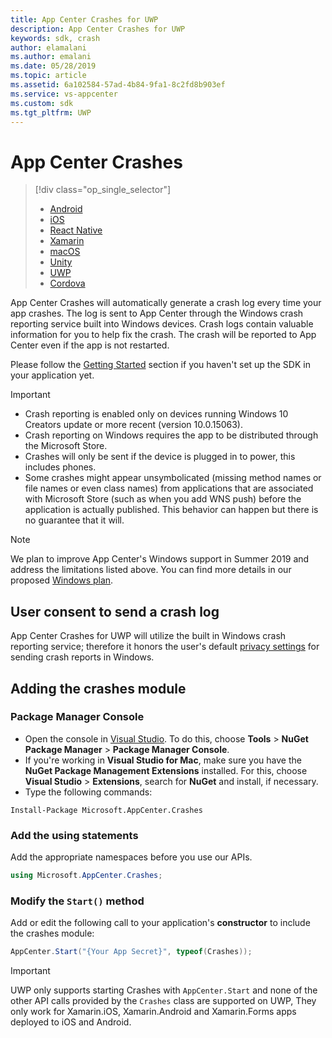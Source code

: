 ```yaml
---
title: App Center Crashes for UWP
description: App Center Crashes for UWP
keywords: sdk, crash
author: elamalani
ms.author: emalani
ms.date: 05/28/2019
ms.topic: article
ms.assetid: 6a102584-57ad-4b84-9fa1-8c2fd8b903ef
ms.service: vs-appcenter
ms.custom: sdk
ms.tgt_pltfrm: UWP
---
```


# App Center Crashes

> [!div  class="op_single_selector"]
> * [Android](android.md)
> * [iOS](ios.md)
> * [React Native](react-native.md)
> * [Xamarin](xamarin.md)
> * [macOS](macos.md)
> * [Unity](unity.md)
> * [UWP](uwp.md)
> * [Cordova](cordova.md)

App Center Crashes will automatically generate a crash log every time your app crashes. The log is sent to App Center through the Windows crash reporting service built into Windows devices. Crash logs contain valuable information for you to help fix the crash. The crash will be reported to App Center even if the app is not restarted.

Please follow the [Getting Started](~/sdk/getting-started/uwp.md) section if you haven't set up the SDK in your application yet.

> [!IMPORTANT]
> * Crash reporting is enabled only on devices running Windows 10 Creators update or more recent (version 10.0.15063).
> * Crash reporting on Windows requires the app to be distributed through the Microsoft Store.
> * Crashes will only be sent if the device is plugged in to power, this includes phones.
> * Some crashes might appear unsymbolicated (missing method names or file names or even class names) from applications that are associated with Microsoft Store (such as when you add WNS push) before the application is actually published. This behavior can happen but there is no guarantee that it will.

> [!NOTE]
> We plan to improve App Center's Windows support in Summer 2019 and address the limitations listed above. You can find more details in our proposed [Windows plan](https://github.com/microsoft/appcenter/blob/specs/specs/2019-04/Windows-Plan.md).

## User consent to send a crash log

App Center Crashes for UWP will utilize the built in Windows crash reporting service; therefore it honors the user's default [privacy settings](https://privacy.microsoft.com/windows-10-feedback-diagnostics-and-privacy) for sending crash reports in Windows.

## Adding the crashes module

### Package Manager Console

* Open the console in [Visual Studio](https://visualstudio.microsoft.com/vs/). To do this, choose **Tools** > **NuGet Package Manager** > **Package Manager Console**.
* If you're working in **Visual Studio for Mac**, make sure you have the **NuGet Package Management Extensions** installed. For this, choose **Visual Studio** > **Extensions**, search for **NuGet** and install, if necessary.
* Type the following commands:

```shell
Install-Package Microsoft.AppCenter.Crashes
```

### Add the using statements

Add the appropriate namespaces before you use our APIs.

```csharp
using Microsoft.AppCenter.Crashes;
```

### Modify the `Start()` method

Add or edit the following call to your application's **constructor** to include the crashes module:

```csharp
AppCenter.Start("{Your App Secret}", typeof(Crashes));
```

> [!IMPORTANT]
> UWP only supports starting Crashes with `AppCenter.Start` and none of the other API calls provided by the `Crashes` class are supported on UWP, They only work for Xamarin.iOS, Xamarin.Android and Xamarin.Forms apps deployed to iOS and Android.
